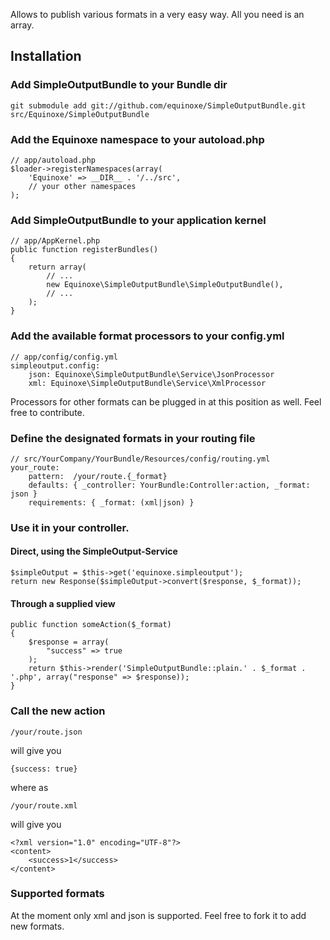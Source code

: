 Allows to publish various formats in a very easy way. All you need is an array.

## Installation

### Add SimpleOutputBundle to your Bundle dir

    git submodule add git://github.com/equinoxe/SimpleOutputBundle.git src/Equinoxe/SimpleOutputBundle

### Add the Equinoxe namespace to your autoload.php

    // app/autoload.php
    $loader->registerNamespaces(array(
        'Equinoxe' => __DIR__ . '/../src',
        // your other namespaces
    );

### Add SimpleOutputBundle to your application kernel

    // app/AppKernel.php
    public function registerBundles()
    {
        return array(
            // ...
            new Equinoxe\SimpleOutputBundle\SimpleOutputBundle(),
            // ...
        );
    }

### Add the available format processors to your config.yml

    // app/config/config.yml
    simpleoutput.config:
        json: Equinoxe\SimpleOutputBundle\Service\JsonProcessor
        xml: Equinoxe\SimpleOutputBundle\Service\XmlProcessor

Processors for other formats can be plugged in at this position as well. Feel free to contribute.

### Define the designated formats in your routing file

    // src/YourCompany/YourBundle/Resources/config/routing.yml
    your_route:
        pattern:  /your/route.{_format}
        defaults: { _controller: YourBundle:Controller:action, _format: json }
        requirements: { _format: (xml|json) }

### Use it in your controller.

#### Direct, using the SimpleOutput-Service

    $simpleOutput = $this->get('equinoxe.simpleoutput');
    return new Response($simpleOutput->convert($response, $_format));

#### Through a supplied view

    public function someAction($_format)
    {
        $response = array(
            "success" => true
        );
        return $this->render('SimpleOutputBundle::plain.' . $_format . '.php', array("response" => $response));
    }

### Call the new action

    /your/route.json

will give you

    {success: true}

where as

    /your/route.xml

will give you

    <?xml version="1.0" encoding="UTF-8"?>
    <content>
        <success>1</success>
    </content>

### Supported formats

At the moment only xml and json is supported. Feel free to fork it to add new formats.